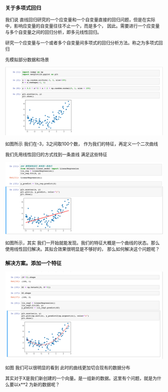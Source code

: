 ### 关于多项式回归

我们说 直线回归研究的一个应变量和一个自变量直接的回归问题，但是在实际中，影响应变量的自变量往往不止一个，而是多个，
因此。需要进行一个应变量与多个自变量之间的回归分析，即多元线性回归。

研究一个应变量与一个或者多个自变量间多项式的回归分析方法。称之为多项式回归

先模拟部分数据和场景

![img.png](img.png)

如图所示 我们在-3，3之间取100个数， 作为我们的特征，再定义一个二次曲线

我们先用线性回归的方式找到一条直线 满足这些特征

![img_1.png](img_1.png)

如图所示，其实 我们一开始就能发现。我们的特征大概是一个曲线的状态。那么使用线性回归解决。其拟合效果很明显是不够好的，
那么如何解决这个问题呢？

### 解决方案。添加一个特征

![img_2.png](img_2.png)

如图 我们可以很明显的看到 此时的曲线更加切合现有的数据分布

其实对于X是我们新创建的一个向量。是一组新的数据。这里有个问题，就是为什么要以x**2 为新的数据呢？

